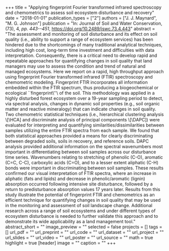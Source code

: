 +++
title = "Applying fingerprint Fourier transformed infrared spectroscopy and chemometrics to assess soil ecosystem disturbance and recovery"
date = "2018-01-01"
publication_types = ["2"]
authors = ["J. J. Maynard", "M. G. Johnson"]
publication = "In: Journal of Soil and Water Conservation, (73), 4, _pp. 443--451_, https://doi.org/10.2489/jswc.73.4.443"
abstract = "The assessment and monitoring of soil disturbance and its effect on soil quality (i.e., ability to support a range of ecosystem services) has been hindered due to the shortcomings of many traditional analytical techniques, including high cost, long-term time investment and difficulties with data interpretation. Consequently, there is a critical need to develop rapid and repeatable approaches for quantifying changes in soil quality that land managers may use to assess the condition and trend of natural and managed ecosystems. Here we report on a rapid, high throughput approach using fingerprint Fourier transformed infrared (FTIR) spectroscopy and chemometric modeling. Fingerprint FTIR incorporates all information embedded within the FTIR spectrum, thus producing a biogeochemical or ecological ``fingerprint\\''\\ of the soil. This methodology was applied in a highly disturbed forest ecosystem over a 19-year sampling period to detect, via spectral analysis, changes in dynamic soil properties (e.g., soil organic matter and reactive mineralogy) that can indicate changes in soil quality. Two chemometric statistical techniques (i.e., hierarchical clustering analysis \\[\\HCA] and discriminate analysis of principal components \\[\\DAPC]) were evaluated for interpreting and quantifying similarities/dissimilarities between samples utilizing the entire FTIR spectra from each sample. We found that both statistical approaches provided a means for clearly discriminating between degraded soils, soils in recovery, and reference soils. DAPC analysis provided additional information on the spectral wavenumbers most important in differentiating between soil samples across our disturbance time series. Wavenumbers relating to stretching of phenolic (C-O), aromatic (C=C, C-C), carboxylic acids (C=O), and to a lesser extent aliphatic (C-H) bonds were important in discriminating between soil samples. These results confirmed our visual interpretation of FTIR spectra, where an increase in aliphatic (fats and lipids) and decrease in phenolic/aromatic (lignin) absorption occurred following intensive site disturbance, followed by a return to predisturbance absorption values 17 years later. Results from this study illustrate the potential of fingerprint FTIR and chemometrics as an efficient technique for quantifying changes in soil quality that may be used in the monitoring and assessment of soil landscape change. Additional research across a range of soil ecosystems and under different types of ecosystem disturbance is needed to further validate this approach and to demonstrate its wide applicability as a land management tool."
abstract_short = ""
image_preview = ""
selected = false
projects = []
tags = []
url_pdf = ""
url_preprint = ""
url_code = ""
url_dataset = ""
url_project = ""
url_slides = ""
url_video = ""
url_poster = ""
url_source = ""
math = true
highlight = true
[header]
image = ""
caption = ""
+++
